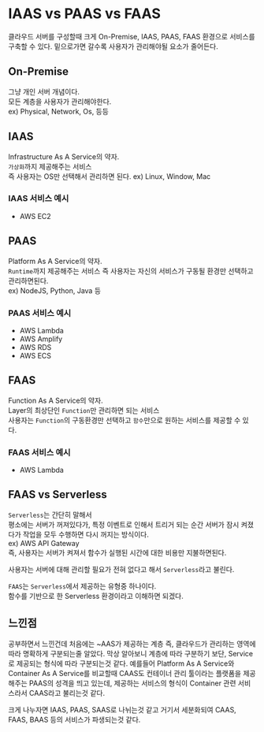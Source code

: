 # IAAS vs PAAS vs FAAS

클라우드 서버를 구성할때
크게 On-Premise, IAAS, PAAS, FAAS 환경으로 서비스를 구축할 수 있다.
밑으로가면 갈수록 사용자가 관리해야될 요소가 줄어든다.

## On-Premise

그냥 개인 서버 개념이다.  
모든 계층을 사용자가 관리해야한다.  
ex) Physical, Network, Os, 등등

## IAAS

Infrastructure As A Service의 약자.  
`가상화`까지 제공해주는 서비스  
즉 사용자는 OS만 선택해서 관리하면 된다.
ex) Linux, Window, Mac

### IAAS 서비스 예시

- AWS EC2

## PAAS

Platform As A Service의 약자.  
`Runtime`까지 제공해주는 서비스
즉 사용자는 자신의 서비스가 구동될 환경만 선택하고 관리하면된다.  
ex) NodeJS, Python, Java 등

### PAAS 서비스 예시

- AWS Lambda
- AWS Amplify
- AWS RDS
- AWS ECS

## FAAS

Function As A Service의 약자.  
Layer의 최상단인 `Function`만 관리하면 되는 서비스  
사용자는 `Function`의 구동환경만 선택하고 `함수`만으로 원하는 서비스를 제공할 수 있다.

### FAAS 서비스 예시

- AWS Lambda

## FAAS vs Serverless

`Serverless`는 간단히 말해서  
평소에는 서버가 꺼져있다가, 특정 이벤트로 인해서 트리거 되는 순간 서버가 잠시 켜졌다가 작업을 모두 수행하면 다시 꺼지는 방식이다.  
ex) AWS API Gateway  
즉, 사용자는 서버가 켜져서 함수가 실행된 시간에 대한 비용만 지불하면된다.

사용자는 서버에 대해 관리할 필요가 전혀 없다고 해서 `Serverless`라고 불린다.

`FAAS`는 `Serverless`에서 제공하는 유형중 하나이다.  
함수를 기반으로 한 Serverless 환경이라고 이해하면 되겠다.

## 느낀점

공부하면서 느낀건데 처음에는 ~AAS가 제공하는 계층
즉, 클라우드가 관리하는 영역에 따라 명확하게 구분되는줄 알았다.
막상 알아보니 계층에 따라 구분하기 보단, Service로 제공되는 형식에 따라 구분되는것 같다. 예를들어 Platform As A Service와 Container As A Service를 비교할때 CAAS도 컨테이너 관리 툴이라는 플랫폼을 제공해주는 PAAS의 성격을 띄고 있는데, 제공하는 서비스의 형식이 Container 관련 서비스라서 CAAS라고 불리는것 같다.

크게 나누자면 IAAS, PAAS, SAAS로 나뉘는것 같고 거기서 세분화되여 CAAS, FAAS, BAAS 등의 서비스가 파생되는것 같다.
